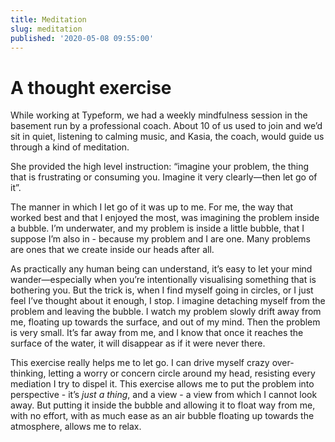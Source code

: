 ```yaml
---
title: Meditation
slug: meditation
published: '2020-05-08 09:55:00'
---
```


# A thought exercise

While working at Typeform, we had a weekly mindfulness session in the basement run by a professional coach. About 10 of us used to join and we’d sit in quiet, listening to calming music, and Kasia, the coach, would guide us through a kind of meditation.

She provided the high level instruction: “imagine your problem, the thing that is frustrating or consuming you. Imagine it very clearly—then let go of it”.

The manner in which I let go of it was up to me. For me, the way that worked best and that I enjoyed the most, was imagining the problem inside a bubble. I’m underwater, and my problem is inside a little bubble, that I suppose I’m also in - because my problem and I are one. Many problems are ones that we create inside our heads after all.

As practically any human being can understand, it’s easy to let your mind wander—especially when you’re intentionally visualising something that is bothering you. But the trick is, when I find myself going in circles, or I just feel I’ve thought about it enough, I stop. I imagine detaching myself from the problem and leaving the bubble. I watch my problem slowly drift away from me, floating up towards the surface, and out of my mind. Then the problem is very small. It’s far away from me, and I know that once it reaches the surface of the water, it will disappear as if it were never there.

This exercise really helps me to let go. I can drive myself crazy over-thinking, letting a worry or concern circle around my head, resisting every mediation I try to dispel it. This exercise allows me to put the problem into perspective - it’s _just a thing_, and a view - a view from which I cannot look away. But putting it inside the bubble and allowing it to float way from me, with no effort, with as much ease as an air bubble floating up towards the atmosphere, allows me to relax.
